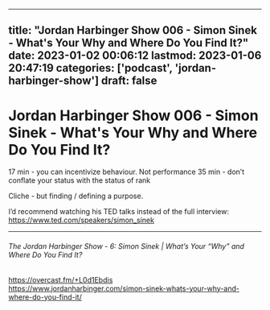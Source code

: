 
---
title: "Jordan Harbinger Show 006 -  Simon Sinek - What's Your Why and Where Do You Find It?"
date: 2023-01-02 00:06:12
lastmod: 2023-01-06 20:47:19
categories: ['podcast', 'jordan-harbinger-show']
draft: false
---


# Jordan Harbinger Show 006 -  Simon Sinek - What's Your Why and Where Do You Find It?
17 min - you can incentivize behaviour.  Not performance
35 min - don’t conflate your status with the status of rank

Cliche - but finding / defining a purpose. 

I’d recommend watching his TED talks instead of the full interview: https://www.ted.com/speakers/simon_sinek

---
###### The Jordan Harbinger Show - 6: Simon Sinek | What’s Your “Why” and Where Do You Find It?

https://overcast.fm/+L0d1Ebdis  
https://www.jordanharbinger.com/simon-sinek-whats-your-why-and-where-do-you-find-it/

<!-- #public #podcast #jordan-harbinger-show -->

<!-- {BearID:BBCFD262-CA03-4687-AD9B-EF380F0FA451-20263-000011AA48FAAB42} -->
